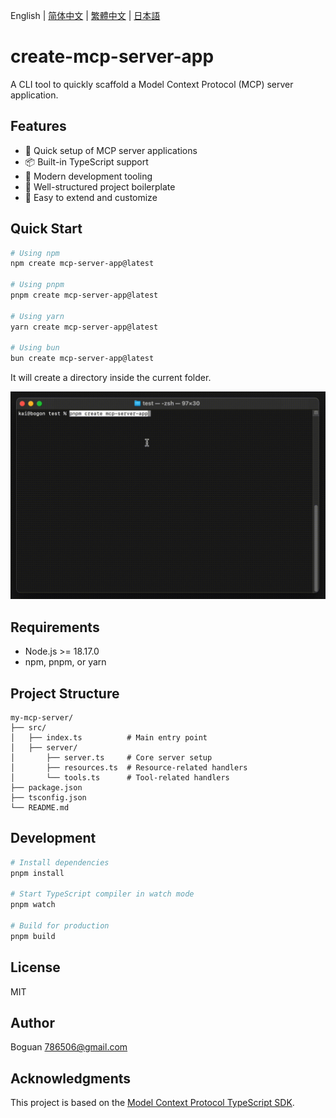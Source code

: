 English | [简体中文](https://github.com/boguan/create-mcp-app/blob/main/apps/create-mcp-server-app/docs/README_zh-CN.md) | [繁體中文](https://github.com/boguan/create-mcp-app/blob/main/apps/create-mcp-server-app/docs/README_zh-TW.md) | [日本語](https://github.com/boguan/create-mcp-app/blob/main/apps/create-mcp-server-app/docs/README_ja-JP.md)

# create-mcp-server-app

A CLI tool to quickly scaffold a Model Context Protocol (MCP) server application.

## Features

- 🚀 Quick setup of MCP server applications
- 📦 Built-in TypeScript support
- 🔧 Modern development tooling
- 📝 Well-structured project boilerplate
- 🎯 Easy to extend and customize

## Quick Start

```bash
# Using npm
npm create mcp-server-app@latest

# Using pnpm
pnpm create mcp-server-app@latest

# Using yarn
yarn create mcp-server-app@latest

# Using bun
bun create mcp-server-app@latest
```

It will create a directory inside the current folder.

![Server Demo](https://raw.githubusercontent.com/boguan/create-mcp-app/main/packages/docs/server.gif)

## Requirements

- Node.js >= 18.17.0
- npm, pnpm, or yarn

## Project Structure

```
my-mcp-server/
├── src/
│   ├── index.ts          # Main entry point
│   ├── server/
│       ├── server.ts     # Core server setup
│       ├── resources.ts  # Resource-related handlers
│       └── tools.ts      # Tool-related handlers
├── package.json
├── tsconfig.json
└── README.md
```

## Development

```bash
# Install dependencies
pnpm install

# Start TypeScript compiler in watch mode
pnpm watch

# Build for production
pnpm build
```

## License

MIT

## Author

Boguan <786506@gmail.com>

## Acknowledgments

This project is based on the [Model Context Protocol TypeScript SDK](https://github.com/modelcontextprotocol/typescript-sdk).